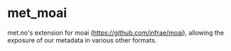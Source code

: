 # met_moai

met.no's extension for moai (https://github.com/infrae/moai), allowing the exposure of our metadata in various other formats.

